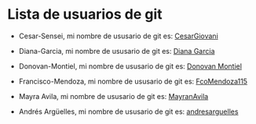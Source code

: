 # Lista de usuarios de git

- Cesar-Sensei, mi nombre de ususario de git es: [CesarGiovani](https://github.com/CesarGiovani)

- Diana-Garcia, mi nombre de ususario de git es: [Diana Garcia](https://github.com/DGC44/)

- Donovan-Montiel, mi nombre de ususario de git es: [Donovan Montiel](https://github.com/DMont97)
- Francisco-Mendoza, mi nombre de ususario de git es: [FcoMendoza115](https://github.com/FcoMendoza115)

- Mayra Avila, mi nombre de ususario de git es: [MayranAvila](https://github.com/MayranAvila)

- Andrés Argüelles, mi nombre de ususario de git es: [andresarguelles](https://github.com/andresarguelles)